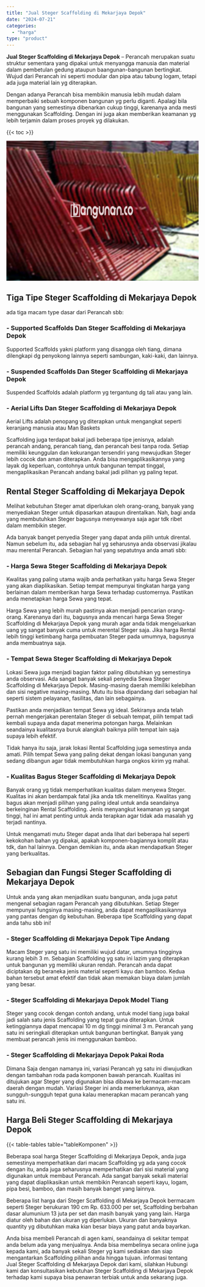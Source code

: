 ```yaml
---
title: "Jual Steger Scaffolding di Mekarjaya Depok"
date: "2024-07-21"
categories: 
  - "harga"
type: "product"
---
```


**Jual Steger Scaffolding di Mekarjaya Depok** – Perancah merupakan suatu struktur sementara yang dipakai untuk menyangga manusia dan material dalam pembetulan gedung ataupun baangunan-bangunan bertingkat. Wujud dari Perancah ini seperti modular dan pipa atau tabung logam, tetapi ada juga material lain yg diterapkan.

Dengan adanya Perancah bisa membikin manusia lebih mudah dalam memperbaiki sebuah komponen bangunan yg perlu diganti. Apalagi bila bangunan yang semestinya dibenarkan cukup tinggi, karenanya anda mesti menggunakan Scaffolding. Dengan ini juga akan memberikan keamanan yg lebih terjamin dalam proses proyek yg dilakukan.

{{< toc >}}

![Jual Steger Scaffolding di Mekarjaya Depok](/images/sewa-scaffolding-steger-30.png)

## Tiga Tipe Steger Scaffolding di Mekarjaya Depok

ada tiga macam type dasar dari Perancah sbb:

### \- Supported Scaffolds Dan Steger Scaffolding di Mekarjaya Depok

Supported Scaffolds yakni platform yang disangga oleh tiang, dimana dilengkapi dg penyokong lainnya seperti sambungan, kaki-kaki, dan lainnya.

### \- Suspended Scaffolds Dan Steger Scaffolding di Mekarjaya Depok

Suspended Scaffolds adalah platform yg tergantung dg tali atau yang lain.

### \- Aerial Lifts Dan Steger Scaffolding di Mekarjaya Depok

Aerial Lifts adalah penopang yg diterapkan untuk mengangkat seperti keranjang manusia atau Man Baskets

Scaffolding juga terdapat bakal jadi beberapa tipe jenisnya, adalah perancah andang, perancah tiang, dan perancah besi tanpa roda. Setiap memiliki keunggulan dan kekurangan tersendiri yang mewujudkan Steger lebih cocok dan aman diterapkan. Anda bisa mengaplikasikannya yang layak dg keperluan, contohnya untuk bangunan tempat tinggal, mengaplikasikan Perancah andang bakal jadi pilihan yg paling tepat.

## Rental Steger Scaffolding di Mekarjaya Depok

Melihat kebutuhan Steger amat diperlukan oleh orang-orang, banyak yang menyediakan Steger untuk dipasarkan ataupun direntalkan. Nah, bagi anda yang membutuhkan Steger bagusnya menyewanya saja agar tdk ribet dalam membikin steger.

Ada banyak banget penyedia Steger yang dapat anda pilih untuk dirental. Namun sebelum itu, ada sebagian hal yg seharusnya anda observasi jikalau mau merental Perancah. Sebagian hal yang sepatutnya anda amati sbb:

### \- Harga Sewa Steger Scaffolding di Mekarjaya Depok

Kwalitas yang paling utama wajib anda perhatikan yaitu harga Sewa Steger yang akan diaplikasikan. Setiap tempat mempunyai tingkatan harga yang berlainan dalam memberikan harga Sewa terhadap customernya. Pastikan anda menetapkan harga Sewa yang tepat.

Harga Sewa yang lebih murah pastinya akan menjadi pencarian orang-orang. Karenanya dari itu, bagusnya anda mencari harga Sewa Steger Scaffolding di Mekarjaya Depok yang murah agar anda tidak mengeluarkan uang yg sangat banyak cuma untuk merental Steger saja. Jika harga Rental lebih tinggi ketimbang harga pembuatan Steger pada umumnya, bagusnya anda membuatnya saja.

### \- Tempat Sewa Steger Scaffolding di Mekarjaya Depok

Lokasi Sewa juga menjadi bagian faktor paling dibutuhkan yg semestinya anda observasi. Ada sangat banyak sekali penyedia Sewa Steger Scaffolding di Mekarjaya Depok. Masing-masing daerah memiliki kelebihan dan sisi negative masing-masing. Mutu itu bisa dipandang dari sebagian hal seperti sistem pelayanan, fasilitas, dan lain sebagainya.

Pastikan anda menjadikan tempat Sewa yg ideal. Sekiranya anda telah pernah mengerjakan perentalan Steger di sebuah tempat, pilih tempat tadi kembali supaya anda dapat menerima potongan harga. Melainkan seandainya kualitasnya buruk alangkah baiknya pilih tempat lain saja supaya lebih efektif.

Tidak hanya itu saja, jarak lokasi Rental Scaffolding juga semestinya anda amati. Pilih tempat Sewa yang paling dekat dengan lokasi bangunan yang sedang dibangun agar tidak membutuhkan harga ongkos kirim yg mahal.

### \- Kualitas Bagus Steger Scaffolding di Mekarjaya Depok

Banyak orang yg tidak memperhatikan kualitas dalam menyewa Steger. Kualitas ini akan berdampak fatal jika anda tdk menelitinya. Kwalitas yang bagus akan menjadi pilihan yang paling ideal untuk anda seandainya berkeinginan Rental Scaffolding. Jenis menyangkut keamanan yg sangat tinggi, hal ini amat penting untuk anda terapkan agar tidak ada masalah yg terjadi nantinya.

Untuk mengamati mutu Steger dapat anda lihat dari beberapa hal seperti kekokohan bahan yg dipakai, apakah komponen-bagiannya komplit atau tdk, dan hal lainnya. Dengan demikian itu, anda akan mendapatkan Steger yang berkualitas.

## Sebagian dan Fungsi Steger Scaffolding di Mekarjaya Depok

Untuk anda yang akan menjadikan suatu bangunan, anda juga patut mengenal sebagian ragam Perancah yang dibutuhkan. Setiap Steger mempunyai fungsinya masing-masing, anda dapat mengaplikasikannya yang pantas dengan dg kebutuhan. Beberapa tipe Scaffolding yang dapat anda tahu sbb ini!

### \- Steger Scaffolding di Mekarjaya Depok Tipe Andang

Macam Steger yang satu ini memiliki wujud datar, umumnya tingginya kurang lebih 3 m. Sebagian Scaffolding yg satu ini lazim yang diterapkan untuk bangunan yg memiliki ukuran rendah. Perancah anda dapat diciptakan dg beraneka jenis material seperti kayu dan bamboo. Kedua bahan tersebut amat efektif dan tidak akan memakan biaya dalam jumlah yang besar.

### \- Steger Scaffolding di Mekarjaya Depok Model Tiang

Steger yang cocok dengan contoh andang, untuk model tiang juga bakal jadi salah satu jenis Scaffolding yang tepat guna diterapkan. Untuk ketinggiannya dapat mencapai 10 m dg tinggi minimal 3 m. Perancah yang satu ini seringkali diterapkan untuk bangunan bertingkat. Banyak yang membuat perancah jenis ini menggunakan bamboo.

### \- Steger Scaffolding di Mekarjaya Depok Pakai Roda

Dimana Saja dengan namanya ini, variasi Perancah yg satu ini diwujudkan dengan tambahan roda pada komponen bawah perancah. Kualitas ini ditujukan agar Steger yang digunakan bisa dibawa ke bermacam-macam daerah dengan mudah. Variasi Steger ini anda memerlukannya, akan sungguh-sungguh tepat guna kalau menerapkan macam perancah yang satu ini.

## Harga Beli Steger Scaffolding di Mekarjaya Depok

{{< table-tables table="tableKomponen" >}}

Beberapa soal harga Steger Scaffolding di Mekarjaya Depok, anda juga semestinya memperhatikan dari macam Scaffolding yg ada yang cocok dengan itu, anda juga seharusnya memperhatikan dari sisi material yang digunakan untuk membaut Perancah. Ada sangat banyak sekali material yang dapat diaplikasikan untuk membikin Perancah seperti kayu, logam, pipa besi, bamboo, dan masih banyak banget yang lainnya.

Beberapa list harga dari Steger Scaffolding di Mekarjaya Depok bermacam seperti Steger berukuran 190 cm Rp. 633.000 per set, Scaffolding berbahan dasar alumunium 13 juta per set dan masih banyak yang yang lain. Harga diatur oleh bahan dan ukuran yg diperlukan. Ukuran dan banyaknya quantity yg dibutuhkan maka kian besar biaya yang patut anda bayarkan.

Anda bisa membeli Perancah di agen kami, seandainya di sekitar tempat anda belum ada yang menjualnya. Anda bisa membelinya secara online juga kepada kami, ada banyak sekali Steger yg kami sediakan dan siap mengantarkan Scaffolding pilihan anda hingga tujuan. informasi tentang Jual Steger Scaffolding di Mekarjaya Depok dari kami, silahkan Hubungi kami dan konsultasikan kebutuhan Steger Scaffolding di Mekarjaya Depok terhadap kami supaya bisa penawran terbiak untuk anda sekarang juga.
